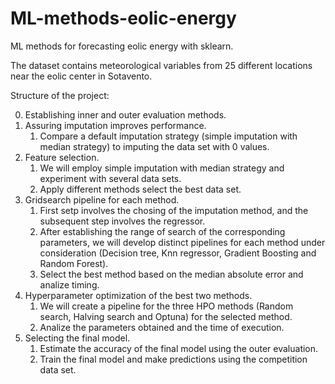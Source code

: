 # ML-methods-eolic-energy
ML methods for forecasting eolic energy with sklearn. 

The dataset contains meteorological variables from 25 different locations near the eolic center in Sotavento.

Structure of the project:

0. Establishing inner and outer evaluation methods.
1. Assuring imputation improves performance.
   1. Compare a default imputation strategy (simple imputation with median strategy) to imputing the data set with 0 values.
3. Feature selection.
   1. We will employ simple imputation with median strategy and experiment with several data sets.
   2. Apply different methods select the best data set.
4. Gridsearch pipeline for each method.
   1. First setp involves the chosing of the imputation method, and the subsequent step involves the regressor.
   2. After establishing the range of search of the corresponding parameters, we will develop distinct pipelines for each method under 
       consideration (Decision tree, Knn regressor, Gradient Boosting and Random Forest).
   3. Select the best method based on the median absolute error and analize timing.
5. Hyperparameter optimization of the best two methods.
   1. We will create a pipeline for the three HPO methods (Random search, Halving search and Optuna) for the selected method.
   2. Analize the parameters obtained and the time of execution.
6. Selecting the final model.
   1. Estimate the accuracy of the final model using the outer evaluation.
   2. Train the final model and make predictions using the competition data set.

